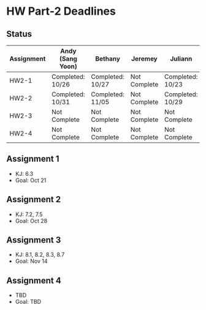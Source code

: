 # HW Part-2 Deadlines

## Status

| Assignment    | Andy (Sang Yoon) | Bethany    | Jeremey       | Juliann       | Vinicio |
| ------------- | ------------- | ------------- | ------------- | ------------- | ------------- |
| HW2-1  |  Completed: 10/26  | Completed: 10/27  | Not Complete  | Completed: 10/23 | Completed: 10/28  |
| HW2-2  | Completed: 10/31  | Completed: 11/05  | Not Complete  | Completed: 10/29  | Completed: 11/01  |
| HW2-3  | Not Complete  | Not Complete  | Not Complete  | Not Complete | Not Complete  |
| HW2-4  | Not Complete  | Not Complete  | Not Complete  | Not Complete  | Not Complete  |

## Assignment 1 
- KJ: 6.3
- Goal: Oct 21

## Assignment 2
- KJ:  7.2, 7.5
- Goal: Oct 28

## Assignment 3
- KJ: 8.1, 8.2, 8.3, 8.7
- Goal: Nov 14

## Assignment 4
- TBD
- Goal: TBD
